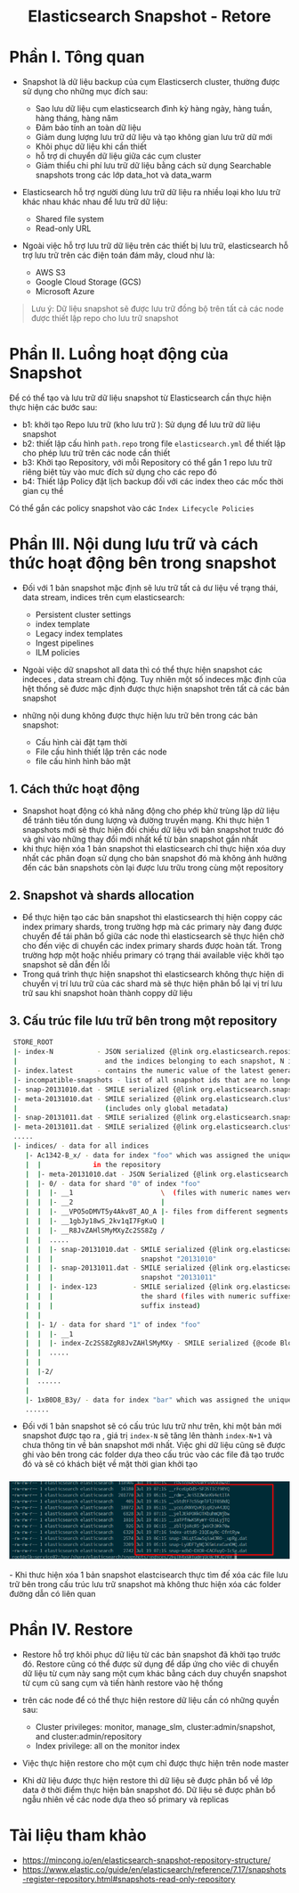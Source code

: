 <h1 align="center">Elasticsearch Snapshot - Retore</h1>

# Phần I. Tông quan
- Snapshot là dữ liệu backup của cụm Elasticserch cluster, thường được sử dụng cho những mục đích sau:
  - Sao lưu dữ liệu cụm elasticsearch đình kỳ hàng ngày, hàng tuần, hàng tháng, hàng năm
  - Đảm bảo tính an toàn dữ liệu 
  - Giảm dung lượng lưu trữ dữ liệu và tạo không gian lưu trữ dữ mới
  - Khôi phục dữ liệu khi cần thiết
  - hỗ trợ di chuyển dữ liệu giữa các cụm cluster
  - Giảm thiểu chi phí lưu trữ dữ liệu bằng cách sử dụng Searchable snapshots trong các lớp data_hot và data_warm

- Elasticsearch hỗ trợ người dùng lưu trữ dữ liệu ra nhiều loại kho lưu trữ khác nhau khác nhau để lưu trữ dữ liệu:
  - Shared file system
  - Read-only URL
- Ngoài việc hỗ trợ lưu trữ  dữ liệu trên các thiết bị lưu trữ, elasticsearch hỗ trợ lưu trữ trên các điện toán đám mây, cloud như là:
  - AWS S3
  - Google Cloud Storage (GCS)
  - Microsoft Azure

> Lưu ý: Dữ liệu snapshot sẽ được lưu trữ đồng bộ trên tất cả các node được thiết lập repo cho lưu trữ snapshot
# Phần II. Luồng hoạt động của Snapshot
Để có thể tạo và lưu trữ dữ liệu snapshot từ Elasticsearch cần thực hiện thực hiện các bước sau:
- b1: khởi tạo Repo lưu trữ (kho lưu trữ ): Sử dụng để lưu trữ dữ liệu snapshot
- b2: thiết lập cấu hình `path.repo` trong file `elasticsearch.yml` để thiết lập cho phép lưu trữ trên các node cần thiết
- b3: Khởi tạo Repository, với mỗi Repository có thể gắn 1 repo lưu trữ riêng biêt tùy vào mưc đích sử dụng cho các repo đó
- b4: Thiết lập Policy đặt lịch backup đối với các index theo các mốc thời gian cụ thể


Có thể gắn các policy snapshot vào các `Index Lifecycle Policies`

# Phần III. Nội dung lưu trữ và cách thức hoạt động bên trong snapshot

- Đối với 1 bản snapshot mặc định sẽ lưu trữ tất cả dư liệu về trạng thái, data stream, indices trên cụm elasticsearch:
  - Persistent cluster settings
  - index template
  - Legacy index templates
  - Ingest pipelines
  - ILM policies

- Ngoài việc dữ snapshot all data thì có thể thực hiện snapshot các indeces , data stream chỉ động. Tuy nhiên một số indeces mặc định của hệt thống sẽ đươc mặc định được thực hiện snapshot trên tất cả các bản snapshot

- những nội dung không được thực hiện lưu trữ bên trong các bản snapshot:
  - Cấu hình cài đặt tạm thời
  - File cấu hình thiết lập trên các node
  - file cấu hình hình bảo mật


## 1. Cách thức hoạt động

- Snapshot hoạt động có khả năng động  cho phép khử trùng lặp dữ liệu để tránh tiêu tốn dung lượng và đường truyền mạng. Khi thực hiện 1 snapshots mới sẽ thực hiện đối chiếu dữ liệu với bản snapshot trước đó và ghi vào những thay đổi mới nhất kể từ bản snapshot gần nhất
- khi thực hiện xóa 1 bản snapshot thì elasticsearch chỉ thực hiện xóa duy nhất các phân đoạn sử dụng cho bản snapshot đó mà không ảnh hưởng đến các bản snapshots còn lại được lưu trữu trong cùng một repository
## 2. Snapshot và shards allocation

- Để thực hiện tạo các bản snapshot thì elasticsearch thị hiện coppy các index primary shards, trong trường hợp mà các primary này đang được chuyển để tái phân bổ giữa các node thì elasticsearch sẽ thực hiện chờ cho đến việc di chuyển các index primary shards được hoàn tất. Trong trường hợp một hoặc nhiều primary có trạng thái available việc khởi tạo snapshot sẽ dẫn đến lỗi
- Trong quá trình thực hiện snapshot thì elasticsearch không thực hiện di chuyển vị trí lưu trữ của các shard mà sẽ thực hiện phân bổ lại vị trí lưu trữ sau khi snapshot hoàn thành coppy dữ liệu 

## 3. Cấu trúc file lưu trữ bên trong một repository
```sh
 STORE_ROOT
 |- index-N           - JSON serialized {@link org.elasticsearch.repositories.RepositoryData} containing a list of all snapshot ids
 |                      and the indices belonging to each snapshot, N is the generation of the file
 |- index.latest      - contains the numeric value of the latest generation of the index file (i.e. N from above)
 |- incompatible-snapshots - list of all snapshot ids that are no longer compatible with the current version of the cluster
 |- snap-20131010.dat - SMILE serialized {@link org.elasticsearch.snapshots.SnapshotInfo} for snapshot "20131010"
 |- meta-20131010.dat - SMILE serialized {@link org.elasticsearch.cluster.metadata.Metadata } for snapshot "20131010"
 |                      (includes only global metadata)
 |- snap-20131011.dat - SMILE serialized {@link org.elasticsearch.snapshots.SnapshotInfo} for snapshot "20131011"
 |- meta-20131011.dat - SMILE serialized {@link org.elasticsearch.cluster.metadata.Metadata } for snapshot "20131011"
 .....
 |- indices/ - data for all indices
    |- Ac1342-B_x/ - data for index "foo" which was assigned the unique id Ac1342-B_x (not to be confused with the actual index uuid)
    |  |             in the repository
    |  |- meta-20131010.dat - JSON Serialized {@link org.elasticsearch.cluster.metadata.IndexMetadata} for index "foo"
    |  |- 0/ - data for shard "0" of index "foo"
    |  |  |- __1                      \  (files with numeric names were created by older ES versions)
    |  |  |- __2                      |
    |  |  |- __VPO5oDMVT5y4Akv8T_AO_A |- files from different segments see snap-* for their mappings to real segment files
    |  |  |- __1gbJy18wS_2kv1qI7FgKuQ |
    |  |  |- __R8JvZAHlSMyMXyZc2SS8Zg /
    |  |  .....
    |  |  |- snap-20131010.dat - SMILE serialized {@link org.elasticsearch.index.snapshots.blobstore.BlobStoreIndexShardSnapshot} for
    |  |  |                      snapshot "20131010"
    |  |  |- snap-20131011.dat - SMILE serialized {@link org.elasticsearch.index.snapshots.blobstore.BlobStoreIndexShardSnapshot} for
    |  |  |                      snapshot "20131011"
    |  |  |- index-123         - SMILE serialized {@link org.elasticsearch.index.snapshots.blobstore.BlobStoreIndexShardSnapshots} for
    |  |  |                      the shard (files with numeric suffixes were created by older versions, newer ES versions use a uuid
    |  |  |                      suffix instead)
    |  |
    |  |- 1/ - data for shard "1" of index "foo"
    |  |  |- __1
    |  |  |- index-Zc2SS8ZgR8JvZAHlSMyMXy - SMILE serialized {@code BlobStoreIndexShardSnapshots} for the shard
    |  |  .....
    |  |
    |  |-2/
    |  ......
    |
    |- 1xB0D8_B3y/ - data for index "bar" which was assigned the unique id of 1xB0D8_B3y in the repository
    ......
```

- Đối với 1 bản snapshot sẽ có cấu trúc lưu trữ như trên, khi một bản mới snapshot được tạo ra , giá trị `index-N` sẽ tăng lên thành `index-N+1` và chưa thông tin về bản snapshot mới nhất. Việc ghi dữ liệu cũng sẽ được ghi vào bên trong các folder dựa theo cấu trúc vào các file đã tạo trước đó và sẽ có khách biệt về mặt thời gian khởi tạo
<h3 align="center"><img src="../../../../../../ELK-Stack/03-Images/dosc/74.png"></h3>
- Khi thưc hiện xóa 1 bản snapshot elastcisearch thực tìm đế xóa các file lưu trữ bên trong cấu trúc lưu trữ snapshot mà không thưc hiện xóa các folder đường dẫn có liên quan

# Phần IV. Restore
- Restore hỗ trợ khôi phục dữ liệu từ các bản snapshot đã khởi tạo trước đó. Restore cũng có thể được sử dụng để dấp ứng cho viêc di chuyển dữ liệu từ cụm này sang một cụm khác bằng cách duy chuyển snapshot từ cụm cũ sang cụm và tiến hành restore vào hệ thống 
- trên các node để có thể thực hiện restore dữ liệu cần có những quyền sau:
  - Cluster privileges: monitor, manage_slm, cluster:admin/snapshot, and cluster:admin/repository
  - Index privilege: all on the monitor index

- Việc thực hiện restore cho một cụm chỉ được thực hiện trên node master

- Khi dữ liệu được thực hiện restore thì dữ liệu sẽ được phân bổ về lớp data ở thời điểm thực hiện bản snapshot đó. Dữ liệu sẽ được phân bổ ngẫu nhiên về các node dựa theo số primary và replicas




# Tài liệu tham khảo

- https://mincong.io/en/elasticsearch-snapshot-repository-structure/
- https://www.elastic.co/guide/en/elasticsearch/reference/7.17/snapshots-register-repository.html#snapshots-read-only-repository